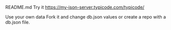 README.md
Try it
https://my-json-server.typicode.com/typicode/

Use your own data
Fork it and change db.json values or create a repo with a db.json file.